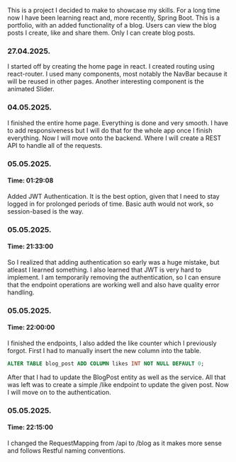 This is a project I decided to make to showcase my skills.
For a long time now I have been learning react and, more recently, Spring Boot.
This is a portfolio, with an added functionality of a blog.
Users can view the blog posts I create, like and share them.
Only I can create blog posts. 


### 27.04.2025.
I started off by creating the home page in react.
I created routing using react-router. I used many components, most notably the NavBar because it will be reused in other pages.
Another interesting component is the animated Slider.

### 04.05.2025.
I finished the entire home page. Everything is done and very smooth. I have to add responsiveness but I will do that for the whole app once I finish everything.
Now I will move onto the backend. Where I will create a REST API to handle all of the requests.

### 05.05.2025.
#### Time:  01:29:08
Added JWT Authentication. It is the best option, given that I need to stay logged in for prolonged periods of time. Basic auth would not work, so session-based is the way.

### 05.05.2025.
#### Time:  21:33:00
So I realized that adding authentication so early was a huge mistake, but atleast I learned something. I also learned that JWT is very hard to implement.
I am temporarily removing the authentication, so I can ensure that the endpoint operations are working well and also have quality error handling.

### 05.05.2025.
#### Time: 22:00:00
I finished the endpoints, I also added the like counter which I previously forgot. First I had to manually insert the new column into the table.
```sql
ALTER TABLE blog_post ADD COLUMN likes INT NOT NULL DEFAULT 0;
```
After that I had to update the BlogPost entity as well as the service.
All that was left was to create a simple /like endpoint to update the given post.
Now I will move on to the authentication.

### 05.05.2025.
#### Time: 22:15:00
I changed the RequestMapping from /api to /blog as it makes more sense and follows Restful naming conventions.
